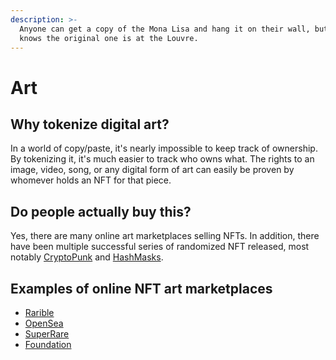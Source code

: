 ```yaml
---
description: >-
  Anyone can get a copy of the Mona Lisa and hang it on their wall, but everyone
  knows the original one is at the Louvre.
---
```


# Art

## Why tokenize digital art?

In a world of copy/paste, it's nearly impossible to keep track of ownership. By tokenizing it, it's much easier to track who owns what. The rights to an image, video, song, or any digital form of art can easily be proven by whomever holds an NFT for that piece.

## Do people actually buy this?

Yes, there are many online art marketplaces selling NFTs. In addition, there have been multiple successful series of randomized NFT released, most notably [CryptoPunk](https://www.larvalabs.com/cryptopunks) and [HashMasks](https://www.thehashmasks.com/).

## Examples of online NFT art marketplaces

* [Rarible](https://rarible.com/)
* [OpenSea](https://opensea.io/)
* [SuperRare](https://superrare.co/)
* [Foundation](https://foundation.app/)

